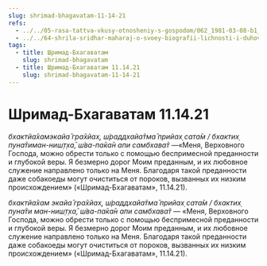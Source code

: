 ```yaml
---
slug: shrimad-bhagavatam-11-14-21
refs:
  - ../../05-rasa-tattva-vkusy-otnosheniy-s-gospodom/062_1981-03-08-b1_sridharmj_zhertvennost-osnova_vseh_ras_i_vospevanija_svjatogo_imeni.md
  - ../../64-shrila-sridhar-maharaj-o-svoey-biografii-lichnosti-i-duhovnom-opyte/983-1982-06-19-a1-uteshenie-dlya-stradayushhih-migrenyu.md
tags:
  - title: Шримад-Бхагаватам
    slug: shrimad-bhagavatam
  - title: Шримад-Бхагаватам 11.14.21
    slug: shrimad-bhagavatam-11-14-21
---
```


# Шримад-Бхагаватам 11.14.21

*бхактйа̄хамэкайа̄ гра̄хйах̣, ш́раддхайа̄тма̄ прийах̣ сата̄м / бхактих̣ пуна̄тиман-ниш̣т̣ха̄, ш́ва-па̄ка̄н апи самбхава̄т* —«Меня, Верховного Господа, можно обрести только с помощью беспримесной преданности и глубокой веры. Я безмерно дорог Моим преданным, и их любовное служение направлено только на Меня. Благодаря такой преданности даже собакоеды могут очиститься от пороков, вызванных их низким происхождением» («Шримад-Бхагаватам», 11.14.21).

*бхактйа̄хам экайа̄ гра̄хйах̣, ш́раддхайа̄тма̄ прийах̣ сата̄м / бхактих̣ пуна̄ти ман-ниш̣т̣ха̄, ш́ва-па̄ка̄н апи самбхава̄т* — «Меня, Верховного Господа, можно обрести только с помощью беспримесной преданности и глубокой веры. Я безмерно дорог Моим преданным, и их любовное служение направлено только на Меня. Благодаря такой преданности даже собакоеды могут очиститься от пороков, вызванных их низким происхождением» («Шримад-Бхагаватам», 11.14.21).

